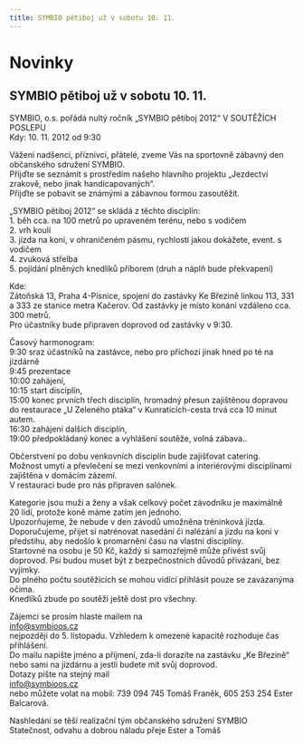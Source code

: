 ```yaml
---
title: SYMBIO pětiboj už v sobotu 10. 11.
---
```

# Novinky

## SYMBIO pětiboj už v sobotu 10. 11.

SYMBIO, o.s. pořádá nultý ročník „SYMBIO pětiboj 2012“ V SOUTĚŽÍCH POSLEPU  
Kdy: 10. 11. 2012 od 9:30  
  
Vážení nadšenci, příznivci, přátelé, zveme Vás na sportovně zábavný den občanského sdružení SYMBIO.  
Přijďte se seznámit s prostředím našeho hlavního projektu „Jezdectví zrakově, nebo jinak handicapovaných“.  
Přijďte se pobavit se známými a zábavnou formou zasoutěžit.  
  
„SYMBIO pětiboj 2012“ se skládá z těchto disciplín:  
1\. běh cca. na 100 metrů po upraveném terénu, nebo s vodičem  
2\. vrh koulí  
3\. jízda na koni, v ohraničeném pásmu, rychlostí jakou dokážete, event. s vodičem  
4\. zvuková střelba  
5\. pojídání plněných knedlíků příborem (druh a náplň bude překvapení)  
  
Kde:  
Zátoňská 13, Praha 4-Písnice, spojení do zastávky Ke Březině linkou 113, 331 a 333 ze stanice metra Kačerov. Od zastávky je místo konání vzdáleno cca. 300 metrů.  
Pro účastníky bude připraven doprovod od zastávky v 9:30.  
  
Časový harmonogram:  
9:30 sraz účastníků na zastávce, nebo pro příchozí jinak hned po té na jízdárně  
9:45 prezentace  
10:00 zahájení,  
10:15 start disciplín,  
15:00 konec prvních třech disciplín, hromadný přesun zajištěnou dopravou  
do restaurace „U Zeleného ptáka“ v Kunraticích-cesta trvá cca 10 minut autem.  
16:30 zahájení dalších disciplín,  
19:00 předpokládaný konec a vyhlášení soutěže, volná zábava..  
  
Občerstvení po dobu venkovních disciplín bude zajišťovat catering.  
Možnost umytí a převlečení se mezi venkovními a interiérovými disciplínami zajištěna v domácím zázemí.  
V restauraci bude pro nás připraven salónek.  
  
Kategorie jsou muži a ženy a však celkový počet závodníku je maximálně 20 lidí, protože koně máme zatím jen jednoho.  
Upozorňujeme, že nebude v den závodů umožněna tréninková jízda.  
Doporučujeme, přijet si natrénovat nasedání či nalézání a jízdu na koni v předstihu, aby nedošlo k promarnění času na vlastní disciplíny.  
Startovné na osobu je 50 Kč, každý si samozřejmě může přivést svůj doprovod. Psi budou muset být z bezpečnostních důvodů přivázaní, bez vyjímky.  
Do plného počtu soutěžících se mohou vidící přihlásit pouze se zavázanýma očima.  
Knedlíků zbude po soutěži ještě dost pro všechny.  
  
  
Zájemci se prosím hlaste mailem na  
[info@symbioos.cz](mailform.php?mail=info@symbioos.cz)  
nejpozději do 5. listopadu. Vzhledem k omezené kapacitě rozhoduje čas přihlášení.  
Do mailu napište jméno a příjmení, zda-li dorazíte na zastávku „Ke Březině“ nebo sami na jízdárnu a jestli budete mít svůj doprovod.  
Dotazy pište na stejný mail  
[info@symbioos.cz](mailform.php?mail=info@symbioos.cz)  
nebo můžete volat na mobil: 739 094 745 Tomáš Franěk, 605 253 254 Ester Balcarová.  
  
Nashledání se těší realizační tým občanského sdružení SYMBIO  
Statečnost, odvahu a dobrou náladu přeje Ester a Tomáš